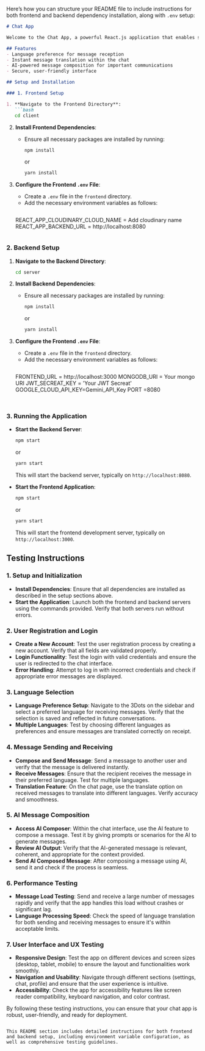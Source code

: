 Here’s how you can structure your README file to include instructions for both frontend and backend dependency installation, along with `.env` setup:

```markdown
# Chat App

Welcome to the Chat App, a powerful React.js application that enables seamless communication with language translation, AI message composition, and more.

## Features
- Language preference for message reception
- Instant message translation within the chat
- AI-powered message composition for important communications
- Secure, user-friendly interface

## Setup and Installation

### 1. Frontend Setup

1. **Navigate to the Frontend Directory**:
   ```bash
   cd client
   ```

2. **Install Frontend Dependencies**:
   - Ensure all necessary packages are installed by running:
     ```bash
     npm install
     ```
     or
     ```bash
     yarn install
     ```

3. **Configure the Frontend `.env` File**:
   - Create a `.env` file in the `frontend` directory.
   - Add the necessary environment variables as follows:
     ```plaintext
    REACT_APP_CLOUDINARY_CLOUD_NAME = Add cloudinary name
    REACT_APP_BACKEND_URL = http://localhost:8080
     ```

### 2. Backend Setup

1. **Navigate to the Backend Directory**:
   ```bash
   cd server
   ```

2. **Install Backend Dependencies**:
   - Ensure all necessary packages are installed by running:
     ```bash
     npm install
     ```
     or
     ```bash
     yarn install
     ```

3. **Configure the Frontend `.env` File**:
   - Create a `.env` file in the `frontend` directory.
   - Add the necessary environment variables as follows:
     ```plaintext
    FRONTEND_URL = http://localhost:3000
    MONGODB_URI = Your mongo URI
    JWT_SECREAT_KEY = 'Your JWT Secreat'
    GOOGLE_CLOUD_API_KEY=Gemini_API_Key
    PORT =8080
     ```


### 3. Running the Application

- **Start the Backend Server**:
  ```bash
  npm start
  ```
  or
  ```bash
  yarn start
  ```
  This will start the backend server, typically on `http://localhost:8080`.

- **Start the Frontend Application**:
  ```bash
  npm start
  ```
  or
  ```bash
  yarn start
  ```
  This will start the frontend development server, typically on `http://localhost:3000`.

## Testing Instructions

### 1. Setup and Initialization
- **Install Dependencies**: Ensure that all dependencies are installed as described in the setup sections above.
- **Start the Application**: Launch both the frontend and backend servers using the commands provided. Verify that both servers run without errors.

### 2. User Registration and Login
- **Create a New Account**: Test the user registration process by creating a new account. Verify that all fields are validated properly.
- **Login Functionality**: Test the login with valid credentials and ensure the user is redirected to the chat interface.
- **Error Handling**: Attempt to log in with incorrect credentials and check if appropriate error messages are displayed.

### 3. Language Selection
- **Language Preference Setup**: Navigate to the 3Dots on the sidebar and select a preferred language for receiving messages. Verify that the selection is saved and reflected in future conversations.
- **Multiple Languages**: Test by choosing different languages as preferences and ensure messages are translated correctly on receipt.

### 4. Message Sending and Receiving
- **Compose and Send Message**: Send a message to another user and verify that the message is delivered instantly.
- **Receive Messages**: Ensure that the recipient receives the message in their preferred language. Test for multiple languages.
- **Translation Feature**: On the chat page, use the translate option on received messages to translate into different languages. Verify accuracy and smoothness.

### 5. AI Message Composition
- **Access AI Composer**: Within the chat interface, use the AI feature to compose a message. Test it by giving prompts or scenarios for the AI to generate messages.
- **Review AI Output**: Verify that the AI-generated message is relevant, coherent, and appropriate for the context provided.
- **Send AI Composed Message**: After composing a message using AI, send it and check if the process is seamless.

### 6. Performance Testing
- **Message Load Testing**: Send and receive a large number of messages rapidly and verify that the app handles this load without crashes or significant lag.
- **Language Processing Speed**: Check the speed of language translation for both sending and receiving messages to ensure it's within acceptable limits.

### 7. User Interface and UX Testing
- **Responsive Design**: Test the app on different devices and screen sizes (desktop, tablet, mobile) to ensure the layout and functionalities work smoothly.
- **Navigation and Usability**: Navigate through different sections (settings, chat, profile) and ensure that the user experience is intuitive.
- **Accessibility**: Check the app for accessibility features like screen reader compatibility, keyboard navigation, and color contrast.

By following these testing instructions, you can ensure that your chat app is robust, user-friendly, and ready for deployment.
```

This README section includes detailed instructions for both frontend and backend setup, including environment variable configuration, as well as comprehensive testing guidelines.
